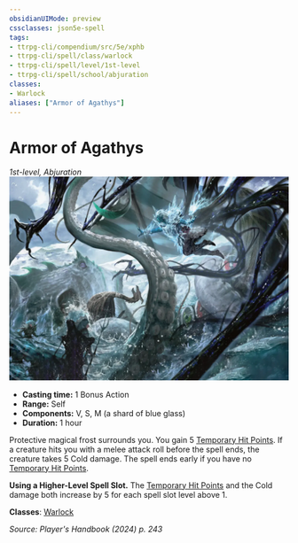 ```yaml
---
obsidianUIMode: preview
cssclasses: json5e-spell
tags:
- ttrpg-cli/compendium/src/5e/xphb
- ttrpg-cli/spell/class/warlock
- ttrpg-cli/spell/level/1st-level
- ttrpg-cli/spell/school/abjuration
classes:
- Warlock
aliases: ["Armor of Agathys"]
---
```

# Armor of Agathys
*1st-level, Abjuration*  
![](3-Mechanics/CLI/spells/img/armor-of-agathys.webp#right)

- **Casting time:** 1 Bonus Action
- **Range:** Self
- **Components:** V, S, M (a shard of blue glass)
- **Duration:** 1 hour

Protective magical frost surrounds you. You gain 5 [Temporary Hit Points](3-Mechanics/CLI/rules/variant-rules/temporary-hit-points-xphb.md). If a creature hits you with a melee attack roll before the spell ends, the creature takes 5 Cold damage. The spell ends early if you have no [Temporary Hit Points](3-Mechanics/CLI/rules/variant-rules/temporary-hit-points-xphb.md).

**Using a Higher-Level Spell Slot.** The [Temporary Hit Points](3-Mechanics/CLI/rules/variant-rules/temporary-hit-points-xphb.md) and the Cold damage both increase by 5 for each spell slot level above 1.

**Classes**: [Warlock](3-Mechanics/CLI/lists/list-spells-classes-warlock.md)

*Source: Player's Handbook (2024) p. 243*